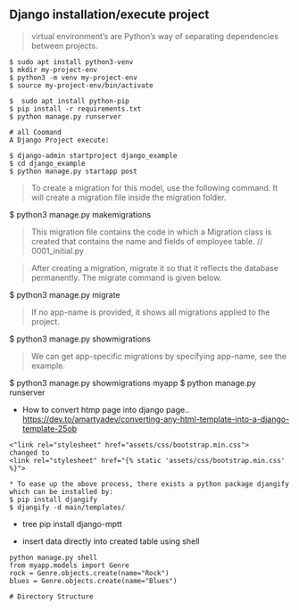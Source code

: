 ## Django installation/execute project
> virtual environment’s are Python’s way of separating dependencies between projects.
```
$ sudo apt install python3-venv
$ mkdir my-project-env
$ python3 -m venv my-project-env
$ source my-project-env/bin/activate

$  sudo apt install python-pip
$ pip install -r requirements.txt
$ python manage.py runserver

# all Coomand
A Django Project execute: 

$ django-admin startproject django_example
$ cd django_example
$ python manage.py startapp post
```
> To create a migration for this model, use the following command. It will create a migration file inside the migration folder.

$ python3 manage.py makemigrations  

> This migration file contains the code in which a Migration class is created that contains the name and fields of employee table.
// 0001_initial.py

> After creating a migration, migrate it so that it reflects the database permanently. The migrate command is given below.

$ python3 manage.py migrate  

> If no app-name is provided, it shows all migrations applied to the project.

$ python3 manage.py showmigrations  

> We can get app-specific migrations by specifying app-name, see the example.

$ python3 manage.py showmigrations myapp 
$ python manage.py runserver




* How to convert htmp page into django page..
 https://dev.to/amartyadev/converting-any-html-template-into-a-django-template-25ob
```
<"link rel="stylesheet" href="assets/css/bootstrap.min.css">
changed to 
<link rel="stylesheet" href="{% static 'assets/css/bootstrap.min.css' %}">

* To ease up the above process, there exists a python package djangify which can be installed by: 
$ pip install djangify
$ djangify -d main/templates/
```
* tree
pip install django-mptt

* insert data directly into created table using shell
```
python manage.py shell
from myapp.models import Genre
rock = Genre.objects.create(name="Rock")
blues = Genre.objects.create(name="Blues")

# Directory Structure
```
